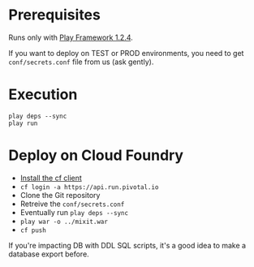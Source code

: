 
# Prerequisites

Runs only with [Play Framework 1.2.4](http://downloads.typesafe.com/releases/play-1.2.4.zip).

If you want to deploy on TEST or PROD environments, you need to get `conf/secrets.conf` file from us (ask gently).

# Execution

````
play deps --sync
play run
````

# Deploy on Cloud Foundry

 * [Install the cf client](https://github.com/cloudfoundry/cli#downloads)
 * `cf login -a https://api.run.pivotal.io`
 * Clone the Git repository
 * Retreive the `conf/secrets.conf`
 * Eventually run `play deps --sync`
 * `play war -o ../mixit.war`
 * `cf push`

If you're impacting DB with DDL SQL scripts, it's a good idea to make a database export before.
